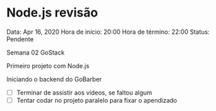 # Node.js revisão

Data: Apr 16, 2020
Hora de início: 20:00
Hora de término: 22:00
Status: Pendente

Semana 02 GoStack

Primeiro projeto com Node.js

Iniciando o backend do GoBarber

- [ ]  Terminar de assistir aos vídeos, se faltou algum
- [ ]  Tentar codar no projeto paralelo para fixar o apendizado